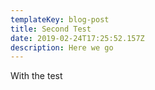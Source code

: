 ```yaml
---
templateKey: blog-post
title: Second Test
date: 2019-02-24T17:25:52.157Z
description: Here we go
---
```

With the test
